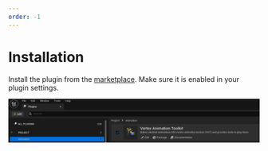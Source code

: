 ```yaml
---
order: -1
---
```


# Installation
Install the plugin from the [marketplace](https://www.fab.com/listings/9a5452e6-cf71-4403-802f-e7910c8e07cd).
Make sure it is enabled in your plugin settings.

![](../assets/Installation.png)